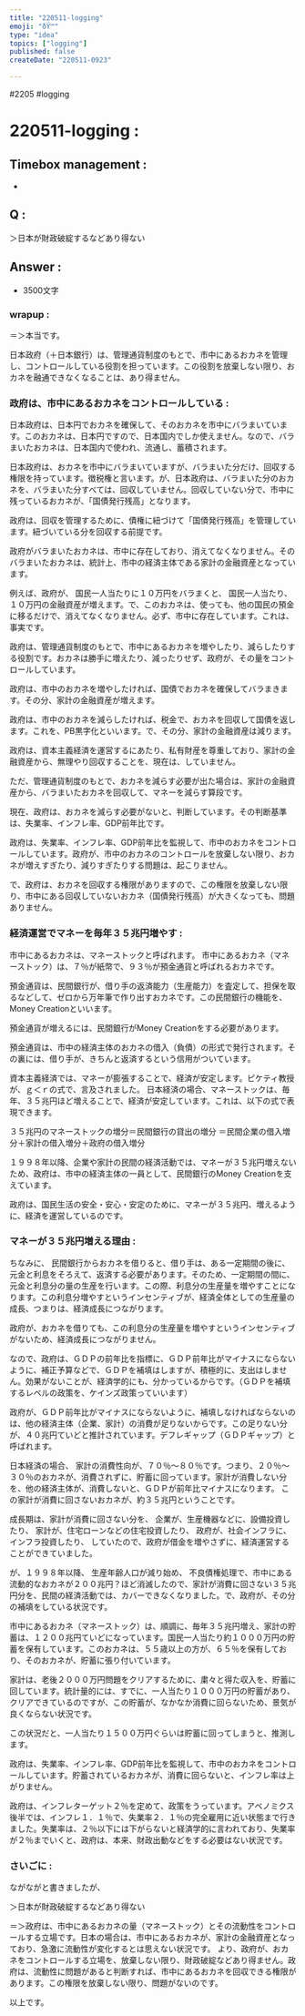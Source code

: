 ```yaml
---
title: "220511-logging"
emoji: "ðŸ™"
type: "idea"
topics: ["logging"]
published: false
createDate: "220511-0923"

---
```


#2205 #logging

# 220511-logging :

## Timebox management :
- 


## Q :
＞日本が財政破綻するなどあり得ない

## Answer :

- 3500文字

### wrapup :
＝＞本当です。

日本政府（＋日本銀行）は、管理通貨制度のもとで、市中にあるおカネを管理し、コントロールしている役割を担っています。この役割を放棄しない限り、おカネを融通できなくなることは、あり得ません。

### 政府は、市中にあるおカネをコントロールしている :

日本政府は、日本円でおカネを確保して、そのおカネを市中にバラまいています。このおカネは、日本円ですので、日本国内でしか使えません。なので、バラまいたおカネは、日本国内で使われ、流通し、蓄積されます。

日本政府は、おカネを市中にバラまいていますが、バラまいた分だけ、回収する権限を持っています。徴税権と言います。が、日本政府は、バラまいた分のおカネを、バラまいた分すべては、回収していません。回収していない分で、市中に残っているおカネが、「国債発行残高」となります。

政府は、回収を管理するために、債権に紐づけて「国債発行残高」を管理しています。紐づいている分を回収する前提です。

政府がバラまいたおカネは、市中に存在しており、消えてなくなりません。そのバラまいたおカネは、統計上、市中の経済主体である家計の金融資産となっています。

例えば、政府が、
国民一人当たりに１０万円をバラまくと、
国民一人当たり、１０万円の金融資産が増えます。で、このおカネは、使っても、他の国民の預金に移るだけで、消えてなくなりません。必ず、市中に存在しています。これは、事実です。

政府は、管理通貨制度のもとで、市中にあるおカネを増やしたり、減らしたりする役割です。おカネは勝手に増えたり、減ったりせず、政府が、その量をコントロールしています。

政府は、市中のおカネを増やしたければ、国債でおカネを確保してバラまきます。その分、家計の金融資産が増えます。

政府は、市中のおカネを減らしたければ、税金で、おカネを回収して国債を返します。これを、PB黒字化といいます。で、その分、家計の金融資産は減ります。

政府は、資本主義経済を運営するにあたり、私有財産を尊重しており、家計の金融資産から、無理やり回収することを、現在は、していません。

ただ、管理通貨制度のもとで、おカネを減らす必要が出た場合は、家計の金融資産から、バラまいたおカネを回収して、マネーを減らす算段です。

現在、政府は、おカネを減らす必要がないと、判断しています。その判断基準は、失業率、インフレ率、GDP前年比です。

政府は、失業率、インフレ率、GDP前年比を監視して、市中のおカネをコントロールしています。政府が、市中のおカネのコントロールを放棄しない限り、おカネが増えすぎたり、減りすぎたりする問題は、起こりません。

で、政府は、おカネを回収する権限がありますので、この権限を放棄しない限り、市中にある回収していないおカネ（国債発行残高）が大きくなっても、問題ありません。


### 経済運営でマネーを毎年３５兆円増やす :

市中にあるおカネは、マネーストックと呼ばれます。
市中にあるおカネ（マネーストック）は、７％が紙幣で、９３％が預金通貨と呼ばれるおカネです。

預金通貨は、民間銀行が、借り手の返済能力（生産能力）を査定して、担保を取るなどして、ゼロから万年筆で作り出すおカネです。この民間銀行の機能を、Money Creationといいます。

預金通貨が増えるには、民間銀行がMoney Creationをする必要があります。

預金通貨は、市中の経済主体のおカネの借入（負債）の形式で発行されます。その裏には、借り手が、きちんと返済するという信用がついています。

資本主義経済では、マネーが膨張することで、経済が安定します。ピケティ教授が、ｇ＜ｒの式で、言及されました。
日本経済の場合、マネーストックは、毎年、３５兆円ほど増えることで、経済が安定しています。これは、以下の式で表現できます。

３５兆円のマネーストックの増分＝民間銀行の貸出の増分
＝民間企業の借入増分＋家計の借入増分＋政府の借入増分

１９９８年以降、企業や家計の民間の経済活動では、マネーが３５兆円増えないため、政府は、市中の経済主体の一員として、民間銀行のMoney Creationを支えています。

政府は、国民生活の安全・安心・安定のために、マネーが３５兆円、増えるように、経済を運営しているのです。


### マネーが３５兆円増える理由 :

ちなみに、
民間銀行からおカネを借りると、借り手は、ある一定期間の後に、元金と利息をそろえて、返済する必要があります。そのため、一定期間の間に、元金と利息分の量の生産を行います。この際、利息分の生産量を増やすことになります。この利息分増やすというインセンティブが、経済全体としての生産量の成長、つまりは、経済成長につながります。

政府が、おカネを借りても、この利息分の生産量を増やすというインセンティブがないため、経済成長につながりません。

なので、政府は、ＧＤＰの前年比を指標に、ＧＤＰ前年比がマイナスにならないように、補正予算などで、ＧＤＰを補填はしますが、積極的に、支出はしません。効果がないことが、経済学的にも、分かっているからです。（ＧＤＰを補填するレベルの政策を、ケインズ政策っていいます）


政府が、ＧＤＰ前年比がマイナスにならないように、補填しなければならないのは、他の経済主体（企業、家計）の消費が足りないからです。この足りない分が、４０兆円ていどと推計されています。デフレギャップ（ＧＤＰギャップ）と呼ばれます。

日本経済の場合、
家計の消費性向が、７０％～８０％です。つまり、２０％～３０％のおカネが、消費されずに、貯蓄に回っています。家計が消費しない分を、他の経済主体が、消費しないと、ＧＤＰが前年比マイナスになります。
この家計が消費に回さないおカネが、約３５兆円ということです。

成長期は、家計が消費に回さない分を、
企業が、生産機器などに、設備投資したり、
家計が、住宅ローンなどの住宅投資したり、
政府が、社会インフラに、インフラ投資したり、
していたので、政府が借金を増やさずに、経済運営することができていました。

が、１９９８年以降、
生産年齢人口が減り始め、
不良債権処理で、市中にある流動的なおカネが２００兆円？ほど消滅したので、家計が消費に回さない３５兆円分を、民間の経済活動では、カバーできなくなりました。で、政府が、その分の補填をしている状況です。

市中にあるおカネ（マネーストック）は、順調に、毎年３５兆円増え、家計の貯蓄は、１２００兆円ていどになっています。国民一人当たり約１０００万円の貯蓄を保有しています。このおカネは、５５歳以上の方が、６５％を保有しており、そのおカネが、貯蓄に張り付いています。

家計は、老後２０００万円問題をクリアするために、粛々と得た収入を、貯蓄に回しています。統計量的には、すでに、一人当たり１０００万円の貯蓄があり、クリアできているのですが、この貯蓄が、なかなか消費に回らないため、景気が良くならない状況です。

この状況だと、一人当たり１５００万円ぐらいは貯蓄に回ってしまうと、推測します。

政府は、失業率、インフレ率、GDP前年比を監視して、市中のおカネをコントロールしています。貯蓄されているおカネが、消費に回らないと、インフレ率は上がりません。

政府は、インフレターゲット２％を定めて、政策をうっています。アベノミクス後半では、インフレ１．１％で、失業率２．１％の完全雇用に近い状態まで行きました。失業率は、２％以下には下がらないと経済学的に言われており、失業率が２％までいくと、政府は、本来、財政出動などをする必要はない状況です。


### さいごに :

ながながと書きましたが、

＞日本が財政破綻するなどあり得ない

＝＞政府は、市中にあるおカネの量（マネーストック）とその流動性をコントロールする立場です。日本の場合は、市中にあるおカネが、家計の金融資産となっており、急激に流動性が変化するとは思えない状況です。
より、政府が、おカネをコントロールする立場を、放棄しない限り、財政破綻などあり得ません。政府は、流動性に問題があると判断すれば、市中にあるおカネを回収できる権限があります。この権限を放棄しない限り、問題がないのです。

以上です。
